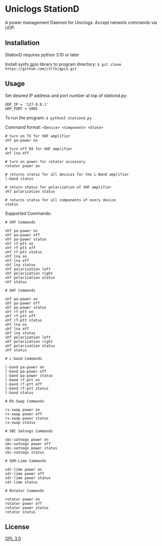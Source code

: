 # Uniclogs StationD

A power management Daemon for Uniclogs. Accept network commands via UDP.

## Installation

StationD requires python 3.10 or later

Install sysfs gpio library to program directory: ```$ git clone https://github.com/ctrlh/gpio.git```

## Usage

Set desired IP address and port number at top of stationd.py:
```
UDP_IP = '127.0.0.1'
UDP_PORT = 5005
```

To run the program: ```$ python3 stationd.py```

Command format: `````<Device> <Component> <State>`````

```
# turn on TX for VHF amplifier
vhf pa-power on

# turn off RX for UHF amplifier
uhf lna off

# turn on power for rotator accessory
rotator power on

# returns status for all devices for the L-Band amplifier
l-band status

# return status for polarization of VHF amplifier
vhf polarization status

# returns status for all components of every device
status
```

Supported Commands:
```
# VHF Commands

vhf pa-power on
vhf pa-power off
vhf pa-power status
vhf rf-ptt on
vhf rf-ptt off
vhf rf-ptt status
vhf lna on
vhf lna off
vhf lna status
vhf polarization left
vhf polarization right
vhf polarization status
vhf status

# UHF Commands

uhf pa-power on
uhf pa-power off
uhf pa-power status
uhf rf-ptt on
uhf rf-ptt off
uhf rf-ptt status
uhf lna on
uhf lna off
uhf lna status
uhf polarization left
uhf polarization right
uhf polarization status
uhf status

# L-band Commands

l-band pa-power on
l-band pa-power off
l-band pa-power status
l-band rf-ptt on
l-band rf-ptt off
l-band rf-ptt status
l-band status

# RX-Swap Commands

rx-swap power on
rx-swap power off
rx-swap power status
rx-swap status

# SBC Satnogs Commands

sbc-satnogs power on
sbc-satnogs power off
sbc-satnogs power status
sbc-satnogs status

# SDR-Lime Commands

sdr-lime power on
sdr-lime power off
sdr-lime power status
sdr-lime status

# Rotator Commands

rotator power on
rotator power off
rotator power status
rotator status
```


## License

[GPL 3.0](https://www.gnu.org/licenses/gpl-3.0.en.html)

